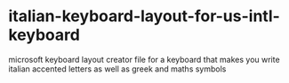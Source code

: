 # italian-keyboard-layout-for-us-intl-keyboard
microsoft keyboard layout creator file for a keyboard that makes you write italian accented letters as well as greek and maths symbols
